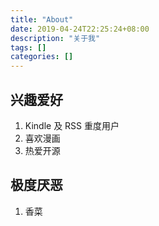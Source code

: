 ```yaml
---
title: "About"
date: 2019-04-24T22:25:24+08:00
description: "关于我"
tags: []
categories: []
---
```


## 兴趣爱好

1. Kindle 及 RSS 重度用户
1. 喜欢漫画
1. 热爱开源

## 极度厌恶

1. 香菜


